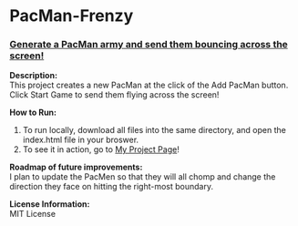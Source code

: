 # PacMan-Frenzy
### [Generate a PacMan army and send them bouncing across the screen!](https://github.com/MorganMaltba/PacMan-Frenzy)

**Description:** <br>
This project creates a new PacMan at the click of the Add PacMan button. <br>
Click Start Game to send them flying across the screen!

**How to Run:** <br>
1. To run locally, download all files into the same directory, and open the index.html file in your broswer.<br>
2. To see it in action, go to [My Project Page](https://morganmaltba.github.io/PacMan-Frenzy/)!

**Roadmap of future improvements:**<br>
I plan to update the PacMen so that they will all chomp and change the direction they face on hitting the right-most boundary.

**License Information:** <br>
MIT License

